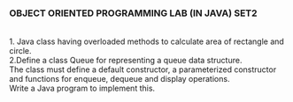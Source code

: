 <h3>OBJECT ORIENTED PROGRAMMING LAB (IN JAVA) SET2</h3>
<br>
1. Java class having overloaded methods to calculate area of rectangle
and circle.<br>
2.Define a class Queue for representing a queue data structure. <br>
The class must define a default constructor, a parameterized constructor and functions for enqueue, dequeue and display operations.<br>Write a Java program to implement this.<br>



